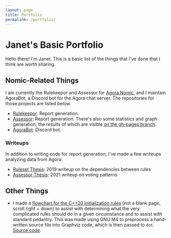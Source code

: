 ```yaml
---
layout: page
title: Portfolio
permalink: /portfolio/
---
```

# Janet's Basic Portfolio

Hello there! I'm Janet. This is a basic list of the things that I've done that I think are worth sharing.

## Nomic-Related Things

I am currently the Rulekeepor and Assessor for [Agora Nomic](https://agoranomic.org/), and I maintain AgoraBot, a Discord
bot for the Agora chat server. The repositories for those projects are listed below.

* [Rulekeepor](https://github.com/agoranomic/ruleset): Report generation.
* [Assessor](https://github.com/AgoraNomic/assessor/): Report generation. There's also some statistics and graph generation, the results of which are visible [on the gh-pages branch](https://github.com/AgoraNomic/assessor/tree/gh-pages/statistics).
* [AgoraBot](https://github.com/randomnetcat/agorabot): Discord bot.

### Writeups

In addition to writing code for report generation, I've made a few writeups analyzing data from Agora:
* [Ruleset Thesis](https://agoranomic.org/ruleset-thesis): 2019 writeup on the dependencies between rules
* [Assessor Thesis](https://randomcat.org/assessor-thesis): 2021 writeup on voting patterns

## Other Things

* I made a [flowchart for the C++20 initialization rules](https://randomnetcat.github.io/cpp_initialization/initialization.svg) (not a blank page, scroll right + down) to
  assist with determining what the very complicated rules should do in a given circumstance and to assist with standard pedantry.
  This was made using GNU M4 to preprocess a hand-written source file into Graphviz code, which is then passed to `dot`.
  [Source code](https://github.com/randomnetcat/cpp_initialization).
